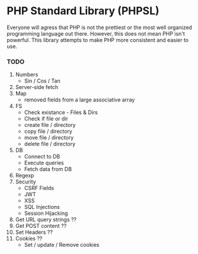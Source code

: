 # PHP Standard Library (PHPSL)
Everyone will agress that PHP is not the prettiest or the most well organized programming language out there. However, this does not mean PHP isn't powerful. This library attempts to make PHP more consistent and easier to use.

### TODO
1. Numbers
	* Sin / Cos / Tan
1. Server-side fetch
1. Map
	* removed fields from a large associative array
1. FS
	* Check existance - Files & Dirs
	* Check if file or dir
	* create file / directory
	* copy file / directory
	* move file / directory
	* delete file / directory
1. DB
	* Connect to DB
	* Execute queries
	* Fetch data from DB
1. Regexp
1. Security
	* CSRF Fields
	* JWT
	* XSS
	* SQL Injections
	* Session Hijacking
1. Get URL query strings ??
1. Get POST content ??
1. Set Headers ??
1. Cookies ??
	* Set / update / Remove cookies